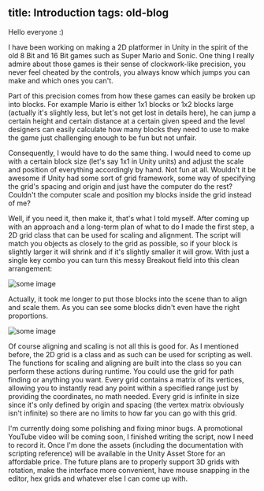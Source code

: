 title: Introduction
tags: old-blog
---

Hello everyone :)

I have been working on making a 2D platformer in Unity in the spirit of the old
8 Bit and 16 Bit games such as Super Mario and Sonic. One thing I really admire
about those games is their sense of clockwork-like precision, you never feel
cheated by the controls, you always know which jumps you can make and which
ones you can't.

Part of this precision comes from how these games can easily be broken up into
blocks. For example Mario is either 1x1 blocks or 1x2 blocks large (actually
it's slightly less, but let's not get lost in details here), he can jump a
certain height and certain distance at a certain given speed and the level
designers can easily calculate how many blocks they need to use to make the
game just challenging enough to be fun but not unfair.

Consequently, I would have to do the same thing. I would need to come up with a
certain block size (let's say 1x1 in Unity units) and adjust the scale and
position of everything accordingly by hand. Not fun at all. Wouldn't it be
awesome if Unity had some sort of grid framework, some way of specifying the
grid's spacing and origin and just have the computer do the rest? Couldn't the
computer scale and position my blocks inside the grid instead of me?

Well, if you need it, then make it, that's what I told myself. After coming up
with an approach and a long-term plan of what to do I made the first step, a 2D
grid class that can be used for scaling and alignment. The script will match
you objects as closely to the grid as possible, so if your block is slightly
larger it will shrink and if it's slightly smaller it will grow. With just a
single key combo you can turn this messy Breakout field into this clean
arrangement:

![some image](Breakout.png)

Actually, it took me longer to put those blocks into the scene than to align
and scale them. As you can see some blocks didn't even have the right
proportions.

![some image](Breakout2.png)

Of course aligning and scaling is not all this is good for. As I mentioned
before, the 2D grid is a class and as such can be used for scripting as well.
The functions for scaling and aligning are built into the class so you can
perform these actions during runtime. You could use the grid for path finding
or anything you want. Every grid contains a matrix of its vertices, allowing
you to instantly read any point within a specified range just by providing the
coordinates, no math needed. Every grid is infinite in size since it's only
defined by origin and spacing (the vertex matrix obviously isn't infinite) so
there are no limits to how far you can go with this grid.

I'm currently doing some polishing and fixing minor bugs. A promotional YouTube
video will be coming soon, I finished writing the script, now I need to record
it. Once I'm done the assets (including the documentation with scripting
reference) will be available in the Unity Asset Store for an affordable price.
The future plans are to properly support 3D grids with rotation, make the
interface more convenient, have mouse snapping in the editor, hex grids and
whatever else I can come up with.
